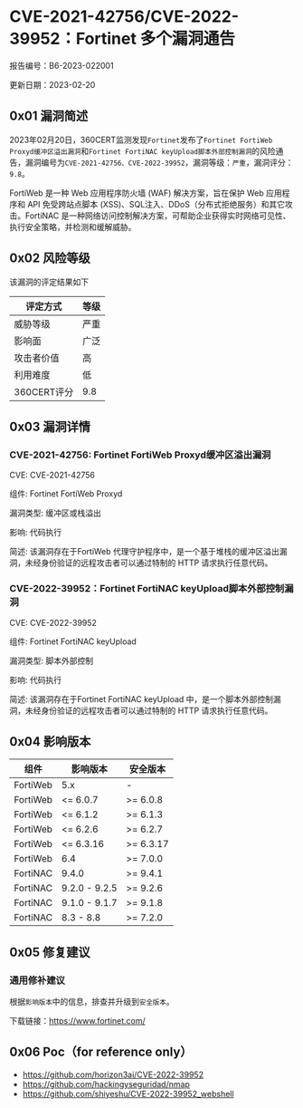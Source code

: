 # CVE-2021-42756/CVE-2022-39952：Fortinet 多个漏洞通告

报告编号：B6-2023-022001

更新日期：2023-02-20

## 0x01  漏洞简述

2023年02月20日，360CERT监测发现`Fortinet`发布了`Fortinet FortiWeb Proxyd缓冲区溢出漏洞`和`Fortinet FortiNAC keyUpload脚本外部控制漏洞`的风险通告，漏洞编号为`CVE-2021-42756、CVE-2022-39952`，漏洞等级：`严重`，漏洞评分：`9.8`。

FortiWeb 是一种 Web 应用程序防火墙 (WAF) 解决方案，旨在保护 Web 应用程序和 API 免受跨站点脚本 (XSS)、SQL注入、DDoS（分布式拒绝服务）和其它攻击。FortiNAC 是一种网络访问控制解决方案，可帮助企业获得实时网络可见性、执行安全策略，并检测和缓解威胁。

## 0x02  风险等级

该漏洞的评定结果如下

| 评定方式    | 等级 |
| ----------- | ---- |
| 威胁等级    | 严重 |
| 影响面      | 广泛 |
| 攻击者价值  | 高   |
| 利用难度    | 低   |
| 360CERT评分 | 9.8  |

## 0x03  漏洞详情

### CVE-2021-42756: Fortinet FortiWeb Proxyd缓冲区溢出漏洞

CVE: CVE-2021-42756

组件: Fortinet FortiWeb Proxyd

漏洞类型: 缓冲区或栈溢出

影响: 代码执行

简述: 该漏洞存在于FortiWeb 代理守护程序中，是一个基于堆栈的缓冲区溢出漏洞，未经身份验证的远程攻击者可以通过特制的 HTTP 请求执行任意代码。

### CVE-2022-39952：Fortinet FortiNAC keyUpload脚本外部控制漏洞

CVE: CVE-2022-39952

组件: Fortinet FortiNAC keyUpload

漏洞类型: 脚本外部控制

影响: 代码执行

简述: 该漏洞存在于Fortinet FortiNAC keyUpload 中，是一个脚本外部控制漏洞，未经身份验证的远程攻击者可以通过特制的 HTTP 请求执行任意代码。

## 0x04  影响版本

| 组件     | 影响版本      | 安全版本  |
| -------- | ------------- | --------- |
| FortiWeb | 5.x           | -         |
| FortiWeb | <= 6.0.7      | >= 6.0.8  |
| FortiWeb | <= 6.1.2      | >= 6.1.3  |
| FortiWeb | <= 6.2.6      | >= 6.2.7  |
| FortiWeb | <= 6.3.16     | >= 6.3.17 |
| FortiWeb | 6.4           | >= 7.0.0  |
| FortiNAC | 9.4.0         | >= 9.4.1  |
| FortiNAC | 9.2.0 - 9.2.5 | >= 9.2.6  |
| FortiNAC | 9.1.0 - 9.1.7 | >= 9.1.8  |
| FortiNAC | 8.3 - 8.8     | >= 7.2.0  |

## 0x05  修复建议

### 通用修补建议

根据`影响版本`中的信息，排查并升级到`安全版本`。

下载链接：https://www.fortinet.com/

## 0x06 Poc（for reference only）

- https://github.com/horizon3ai/CVE-2022-39952
- https://github.com/hackingyseguridad/nmap
- https://github.com/shiyeshu/CVE-2022-39952_webshell

